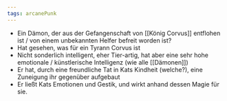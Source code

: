 ```yaml
---
tags: arcanePunk
---
```

 
- Ein Dämon, der aus der Gefangenschaft von [[König Corvus]] entflohen ist / von einem unbekannten Helfer befreit worden ist?
- Hat gesehen, was für ein Tyrann Corvus ist
- Nicht sonderlich intelligent, eher Tier-artig, hat aber eine sehr hohe emotionale / künstlerische Intelligenz (wie alle [[Dämonen]])
- Er hat, durch eine freundliche Tat in Kats Kindheit (welche?), eine Zuneigung ihr gegenüber aufgebaut
- Er ließt Kats Emotionen und Gestik, und wirkt anhand dessen Magie für sie.